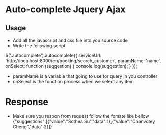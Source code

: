 # Auto-complete Jquery Ajax

## Usage
- Add all the javascript and css file into you source code
- Write the following script
 
$('.autocomplete').autocomplete({
	serviceUrl: 'http://localhost:8000/en/booking/search_customer',
	paramName: 'name',
	onSelect: function (suggestion) {
		console.log(suggestion);
	}
});

- paramName is a variable that going to use for query in you controller
- onSelect is the function process when we select any item 

# Response 
- Make sure you respon from request follow the fomate like bellow 
{"suggestions":[{"value":"Sothea Su","data":1},{"value":"Chanvotey Cheng","data":2}]}